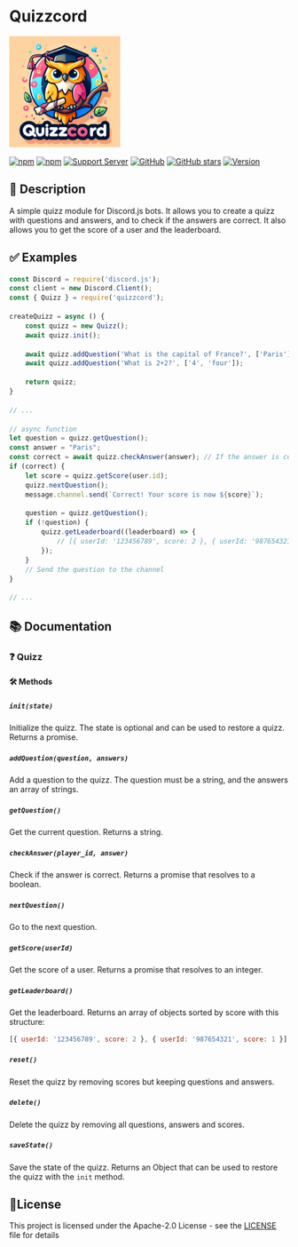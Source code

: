 # Quizzcord
<img src="https://raw.githubusercontent.com/TrRollet/QuizzCord/main/assets/logo.jpg" width="200" height="200">

[![npm](https://img.shields.io/npm/v/quizzcord.svg)](https://www.npmjs.com/package/quizzcord)
[![npm](https://img.shields.io/npm/dt/quizzcord.svg)](https://www.npmjs.com/package/quizzcord)
[![Support Server](https://img.shields.io/discord/565838133447710978.svg?color=7289da&label=Support%20Server&logo=discord&style=flat-square)](https://discord.gg/fqHd6GBraG)
[![GitHub](https://img.shields.io/github/license/TrRollet/QuizzCord.svg)](https://github.com/TrRollet/QuizzCord/blob/main/LICENSE)
[![GitHub stars](https://img.shields.io/github/stars/TrRollet/QuizzCord.svg?style=social&label=Stars)](https://github.com/TrRollet/QuizzCord/stargazers)
[![Version](https://img.shields.io/badge/Version-1.0.1-blue)](https://npmjs.com/package/quizzcord)

## 📖 Description
A simple quizz module for Discord.js bots. It allows you to create a quizz with questions and answers, and to check if the answers are correct. It also allows you to get the score of a user and the leaderboard.

## ✅ Examples
```js
const Discord = require('discord.js');
const client = new Discord.Client();
const { Quizz } = require('quizzcord');

createQuizz = async () {
	const quizz = new Quizz();
	await quizz.init();

	await quizz.addQuestion('What is the capital of France?', ['Paris']);
	await quizz.addQuestion('What is 2+2?', ['4', 'four']);

	return quizz;
}

// ... 

// async function
let question = quizz.getQuestion();
const answer = "Paris";
const correct = await quizz.checkAnswer(answer); // If the answer is correct, the score of the user is incremented (custom points in future versions)
if (correct) {
	let score = quizz.getScore(user.id);
	quizz.nextQuestion();
	message.channel.send(`Correct! Your score is now ${score}`);

	question = quizz.getQuestion();
	if (!question) {
		quizz.getLeaderboard((leaderboard) => {
			// [{ userId: '123456789', score: 2 }, { userId: '987654321', score: 1 }}]
		});
	}
	// Send the question to the channel
}

// ...
```

## 📚 Documentation
### ❓ Quizz
#### 🛠️ Methods
##### `init(state)`
Initialize the quizz. The state is optional and can be used to restore a quizz. Returns a promise.

##### `addQuestion(question, answers)`
Add a question to the quizz. The question must be a string, and the answers an array of strings.

##### `getQuestion()`
Get the current question. Returns a string.

##### `checkAnswer(player_id, answer)`
Check if the answer is correct. Returns a promise that resolves to a boolean.

##### `nextQuestion()`
Go to the next question.

##### `getScore(userId)`
Get the score of a user. Returns a promise that resolves to an integer.

##### `getLeaderboard()`
Get the leaderboard. Returns an array of objects sorted by score with this structure:
```js
[{ userId: '123456789', score: 2 }, { userId: '987654321', score: 1 }]
```
##### `reset()`
Reset the quizz by removing scores but keeping questions and answers.

##### `delete()`
Delete the quizz by removing all questions, answers and scores.

##### `saveState()`
Save the state of the quizz. Returns an Object that can be used to restore the quizz with the `init` method.

## 📜License
This project is licensed under the Apache-2.0 License - see the [LICENSE](LICENSE) file for details
